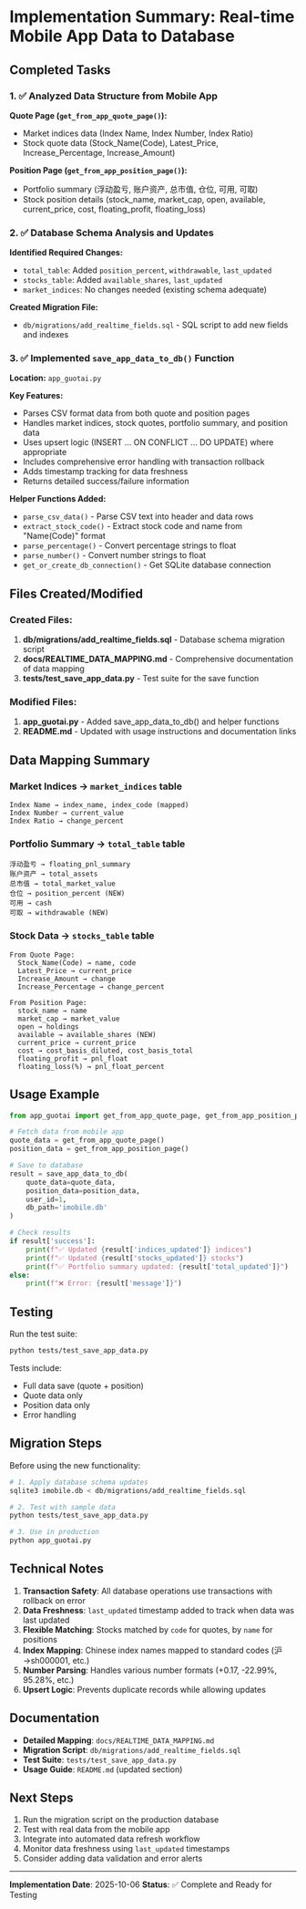 # Implementation Summary: Real-time Mobile App Data to Database

## Completed Tasks

### 1. ✅ Analyzed Data Structure from Mobile App

**Quote Page (`get_from_app_quote_page()`):**
- Market indices data (Index Name, Index Number, Index Ratio)
- Stock quote data (Stock_Name(Code), Latest_Price, Increase_Percentage, Increase_Amount)

**Position Page (`get_from_app_position_page()`):**
- Portfolio summary (浮动盈亏, 账户资产, 总市值, 仓位, 可用, 可取)
- Stock position details (stock_name, market_cap, open, available, current_price, cost, floating_profit, floating_loss)

### 2. ✅ Database Schema Analysis and Updates

**Identified Required Changes:**
- `total_table`: Added `position_percent`, `withdrawable`, `last_updated`
- `stocks_table`: Added `available_shares`, `last_updated`
- `market_indices`: No changes needed (existing schema adequate)

**Created Migration File:**
- `db/migrations/add_realtime_fields.sql` - SQL script to add new fields and indexes

### 3. ✅ Implemented `save_app_data_to_db()` Function

**Location:** `app_guotai.py`

**Key Features:**
- Parses CSV format data from both quote and position pages
- Handles market indices, stock quotes, portfolio summary, and position data
- Uses upsert logic (INSERT ... ON CONFLICT ... DO UPDATE) where appropriate
- Includes comprehensive error handling with transaction rollback
- Adds timestamp tracking for data freshness
- Returns detailed success/failure information

**Helper Functions Added:**
- `parse_csv_data()` - Parse CSV text into header and data rows
- `extract_stock_code()` - Extract stock code and name from "Name(Code)" format
- `parse_percentage()` - Convert percentage strings to float
- `parse_number()` - Convert number strings to float
- `get_or_create_db_connection()` - Get SQLite database connection

## Files Created/Modified

### Created Files:
1. **db/migrations/add_realtime_fields.sql** - Database schema migration script
2. **docs/REALTIME_DATA_MAPPING.md** - Comprehensive documentation of data mapping
3. **tests/test_save_app_data.py** - Test suite for the save function

### Modified Files:
1. **app_guotai.py** - Added save_app_data_to_db() and helper functions
2. **README.md** - Updated with usage instructions and documentation links

## Data Mapping Summary

### Market Indices → `market_indices` table
```
Index Name → index_name, index_code (mapped)
Index Number → current_value
Index Ratio → change_percent
```

### Portfolio Summary → `total_table` table
```
浮动盈亏 → floating_pnl_summary
账户资产 → total_assets
总市值 → total_market_value
仓位 → position_percent (NEW)
可用 → cash
可取 → withdrawable (NEW)
```

### Stock Data → `stocks_table` table
```
From Quote Page:
  Stock_Name(Code) → name, code
  Latest_Price → current_price
  Increase_Amount → change
  Increase_Percentage → change_percent

From Position Page:
  stock_name → name
  market_cap → market_value
  open → holdings
  available → available_shares (NEW)
  current_price → current_price
  cost → cost_basis_diluted, cost_basis_total
  floating_profit → pnl_float
  floating_loss(%) → pnl_float_percent
```

## Usage Example

```python
from app_guotai import get_from_app_quote_page, get_from_app_position_page, save_app_data_to_db

# Fetch data from mobile app
quote_data = get_from_app_quote_page()
position_data = get_from_app_position_page()

# Save to database
result = save_app_data_to_db(
    quote_data=quote_data,
    position_data=position_data,
    user_id=1,
    db_path='imobile.db'
)

# Check results
if result['success']:
    print(f"✅ Updated {result['indices_updated']} indices")
    print(f"✅ Updated {result['stocks_updated']} stocks")
    print(f"✅ Portfolio summary updated: {result['total_updated']}")
else:
    print(f"❌ Error: {result['message']}")
```

## Testing

Run the test suite:
```bash
python tests/test_save_app_data.py
```

Tests include:
- Full data save (quote + position)
- Quote data only
- Position data only
- Error handling

## Migration Steps

Before using the new functionality:

```bash
# 1. Apply database schema updates
sqlite3 imobile.db < db/migrations/add_realtime_fields.sql

# 2. Test with sample data
python tests/test_save_app_data.py

# 3. Use in production
python app_guotai.py
```

## Technical Notes

1. **Transaction Safety**: All database operations use transactions with rollback on error
2. **Data Freshness**: `last_updated` timestamp added to track when data was last updated
3. **Flexible Matching**: Stocks matched by `code` for quotes, by `name` for positions
4. **Index Mapping**: Chinese index names mapped to standard codes (沪→sh000001, etc.)
5. **Number Parsing**: Handles various number formats (+0.17, -22.99%, 95.28%, etc.)
6. **Upsert Logic**: Prevents duplicate records while allowing updates

## Documentation

- **Detailed Mapping**: `docs/REALTIME_DATA_MAPPING.md`
- **Migration Script**: `db/migrations/add_realtime_fields.sql`
- **Test Suite**: `tests/test_save_app_data.py`
- **Usage Guide**: `README.md` (updated section)

## Next Steps

1. Run the migration script on the production database
2. Test with real data from the mobile app
3. Integrate into automated data refresh workflow
4. Monitor data freshness using `last_updated` timestamps
5. Consider adding data validation and error alerts

---

**Implementation Date**: 2025-10-06
**Status**: ✅ Complete and Ready for Testing
